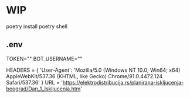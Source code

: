 # WIP 

poetry install
poetry shell

## .env
TOKEN=""
BOT_USERNAME=""

HEADERS = {
    'User-Agent': 'Mozilla/5.0 (Windows NT 10.0; Win64; x64) AppleWebKit/537.36 (KHTML, like Gecko) Chrome/91.0.4472.124 Safari/537.36'
}
URL = 'https://elektrodistribucija.rs/planirana-iskljucenja-beograd/Dan_1_Iskljucenja.htm'